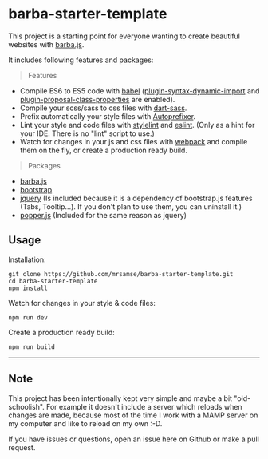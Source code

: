 # barba-starter-template

This project is a starting point for everyone wanting to create beautiful websites with [barba.js](https://github.com/barbajs/barba).

It includes following features and packages:

> Features

- Compile ES6 to ES5 code with [babel](https://github.com/babel/babel) ([plugin-syntax-dynamic-import](https://babeljs.io/docs/en/babel-plugin-syntax-dynamic-import) and [plugin-proposal-class-properties](https://babeljs.io/docs/en/babel-plugin-proposal-class-properties) are enabled).
- Compile your scss/sass to css files with [dart-sass](https://github.com/sass/dart-sass).
- Prefix automatically your style files with [Autoprefixer](https://github.com/postcss/autoprefixer).
- Lint your style and code files with [stylelint](https://github.com/stylelint/stylelint) and [eslint](https://github.com/eslint/eslint). (Only as a hint for your IDE. There is no "lint" script to use.)
- Watch for changes in your js and css files with [webpack](https://github.com/webpack/webpack) and compile them on the fly, or create a production ready build.

> Packages

- [barba.js](https://github.com/barbajs/barba)
- [bootstrap](https://github.com/twbs/bootstrap)
- [jquery](https://github.com/jquery/jquery) (Is included because it is a dependency of bootstrap.js features (Tabs, Tooltip...). If you don't plan to use them, you can uninstall it.)
- [popper.js](https://github.com/FezVrasta/popper.js) (Included for the same reason as jquery)

## Usage

Installation:

```
git clone https://github.com/mrsamse/barba-starter-template.git
cd barba-starter-template 
npm install
```

Watch for changes in your style & code files:

```
npm run dev
```

Create a production ready build:

```
npm run build
```

---

## Note
This project has been intentionally kept very simple and maybe a bit "old-schoolish". For example it doesn't include a server which reloads when changes are made, because most of the time I work with a MAMP server on my computer and like to reload on my own :-D.

If you have issues or questions, open an issue here on Github or make a pull request.